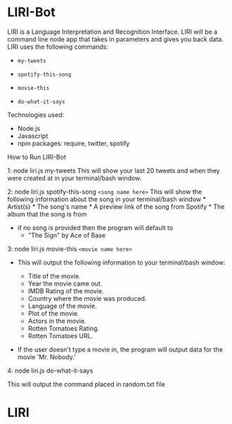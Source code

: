 # LIRI-Bot
LIRI is a Language Interpretation and Recognition Interface. LIRI will be a command line node app that takes in parameters and gives you back data.
LIRI uses the following commands:
* `my-tweets`

* `spotify-this-song`

* `movie-this`

* `do-what-it-says`

Technologies used:
* Node.js
* Javascript
* npm packages: require, twitter, spotify

How to Run LIRI-Bot

1: node liri.js my-tweets
This will show your last 20 tweets and when they were created at in your terminal/bash window.

2: node liri.js spotify-this-song `<song name here>`
 This will show the following information about the song in your terminal/bash window
    * Artist(s)
    * The song's name
    * A preview link of the song from Spotify
    * The album that the song is from

 * if no song is provided then the program will default to
    * "The Sign" by Ace of Base

3: node liri.js movie-this `<movie name here>`
* This will output the following information to your terminal/bash window:

    * Title of the movie.
    * Year the movie came out.
    * IMDB Rating of the movie.
    * Country where the movie was produced.
    * Language of the movie.
    * Plot of the movie.
    * Actors in the movie.
    * Rotten Tomatoes Rating.
    * Rotten Tomatoes URL.

* If the user doesn't type a movie in, the program will output data for the movie 'Mr. Nobody.'

   
4: node liri.js do-what-it-says

This will output the command placed in random.txt file
# LIRI
